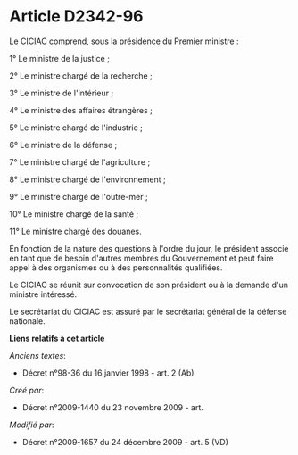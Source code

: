 # Article D2342-96

Le CICIAC comprend, sous la présidence du Premier ministre :

1° Le ministre de la justice ;

2° Le ministre chargé de la recherche ;

3° Le ministre de l'intérieur ;

4° Le ministre des affaires étrangères ;

5° Le ministre chargé de l'industrie ;

6° Le ministre de la défense ;

7° Le ministre chargé de l'agriculture ;

8° Le ministre chargé de l'environnement ;

9° Le ministre chargé de l'outre-mer ;

10° Le ministre chargé de la santé ;

11° Le ministre chargé des douanes.

En fonction de la nature des questions à l'ordre du jour, le président associe en tant que de besoin d'autres membres du
Gouvernement et peut faire appel à des organismes ou à des personnalités qualifiées.

Le CICIAC se réunit sur convocation de son président ou à la demande d'un ministre intéressé.

Le secrétariat du CICIAC est assuré par le secrétariat général de la défense nationale.

**Liens relatifs à cet article**

_Anciens textes_:

  - Décret n°98-36 du 16 janvier 1998 - art. 2 (Ab)

_Créé par_:

  - Décret n°2009-1440 du 23 novembre 2009 - art.

_Modifié par_:

  - Décret n°2009-1657 du 24 décembre 2009 - art. 5 (VD)
